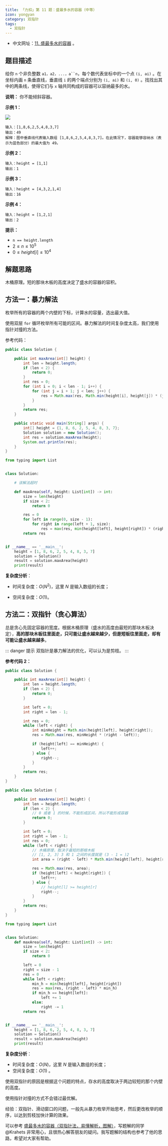 ```yaml
---
title: 「力扣」第 11 题：盛最多水的容器（中等）
icon: yongyan
category: 双指针
tags:
  - 双指针
---
```


- 中文网址：[11. 盛最多水的容器](https://leetcode-cn.com/problems/container-with-most-water/description/) 。

## 题目描述

给你 `n` 个非负整数 ` a1，a2，...，a``n `，每个数代表坐标中的一个点 `(i, ai)` 。在坐标内画 `n` 条垂直线，垂直线 `i` 的两个端点分别为 `(i, ai)` 和 `(i, 0)` 。找找出其中的两条线，使得它们与 `x` 轴共同构成的容器可以容纳最多的水。

**说明：** 你不能倾斜容器。

**示例 1：**

![](https://aliyun-lc-upload.oss-cn-hangzhou.aliyuncs.com/aliyun-lc-upload/uploads/2018/07/25/question_11.jpg)

```
输入：[1,8,6,2,5,4,8,3,7]
输出：49
解释：图中垂直线代表输入数组 [1,8,6,2,5,4,8,3,7]。在此情况下，容器能够容纳水（表示为蓝色部分）的最大值为 49。
```

**示例 2：**

```
输入：height = [1,1]
输出：1
```

**示例 3：**

```
输入：height = [4,3,2,1,4]
输出：16
```

**示例 4：**

```
输入：height = [1,2,1]
输出：2
```

**提示：**

- `n == height.length`
- $2 \le n \le 10^5$
- $0 \le height[i] \le 10^4$

## 解题思路

木桶原理。短的那块木板的高度决定了盛水的容器的容积。

## 方法一：暴力解法

枚举所有的容器的两个内壁的下标，计算水的容量，选出最大值。

使用双层 `for` 循环枚举所有可能的区间。暴力解法的时间复杂度太高，我们使用指针对撞的方法。

参考代码：

<CodeGroup>
<CodeGroupItem title="Java">

```java
public class Solution {

    public int maxArea(int[] height) {
        int len = height.length;
        if (len < 2) {
            return 0;
        }
        int res = 0;
        for (int i = 0; i < len - 1; i++) {
            for (int j = i + 1; j < len; j++) {
                res = Math.max(res, Math.min(height[i], height[j]) * (j - i));
            }
        }
        return res;
    }

    public static void main(String[] args) {
        int[] height = {1, 8, 6, 2, 5, 4, 8, 3, 7};
        Solution solution = new Solution();
        int res = solution.maxArea(height);
        System.out.println(res);
    }
}
```

</CodeGroupItem>

<CodeGroupItem title="Python">

```python
from typing import List


class Solution:

    # 该解法超时

    def maxArea(self, height: List[int]) -> int:
        size = len(height)
        if size < 2:
            return 0

        res = 0
        for left in range(0, size - 1):
            for right in range(left + 1, size):
                res = max(res, min(height[left], height[right]) * (right - left))
        return res


if __name__ == '__main__':
    height = [1, 8, 6, 2, 5, 4, 8, 3, 7]
    solution = Solution()
    result = solution.maxArea(height)
    print(result)
```

</CodeGroupItem>
</CodeGroup>

**复杂度分析**：

- 时间复杂度：$O(N^2)$，这里 $N$ 是输入数组的长度；

- 空间复杂度：$O(1)$。

## 方法二：双指针（贪心算法）

总是贪心先固定容器的宽度。根据木桶原理（盛水的高度由最短的那块木板决定），**高的那块木板往里面走，只可能让盛水越来越少，但是短板往里面走，却有可能让盛水越来越多**。

::: danger 提示
双指针是暴力解法的优化，可以认为是剪枝。
:::

**参考代码 2：**

```java
public class Solution {

    public int maxArea(int[] height) {
        int len = height.length;
        if (len < 2) {
            return 0;
        }

        int left = 0;
        int right = len - 1;

        int res = 0;
        while (left < right) {
            int minHeight = Math.min(height[left], height[right]);
            res = Math.max(res, minHeight * (right - left));

            if (height[left] == minHeight) {
                left++;
            } else {
                right--;
            }
        }
        return res;
    }
}
```

<CodeGroup>
<CodeGroupItem title="Java">

```java
public class Solution {

    public int maxArea(int[] height) {
        int len = height.length;
        if (len < 2) {
            // 0 或者 1 的时候，不能形成区间，所以不能形成容器
            return 0;
        }

        int left = 0;
        int right = len - 1;
        int res = 0;
        while (left < right) {
            // 木桶原理，取决于最短的那根木板
            // [1, 2, 3] 3 和 1 之间的长度就是 (3 - 1 = )2
            int area = (right - left) * Math.min(height[left], height[right]);

            res = Math.max(res, area);
            if (height[left] < height[right]) {
                left++;
            } else {
                // height[l] >= height[r]
                right--;
            }
        }
        return res;
    }
}
```

</CodeGroupItem>

<CodeGroupItem title="Python">

```python
from typing import List


class Solution:
    def maxArea(self, height: List[int]) -> int:
        size = len(height)
        if size < 2:
            return 0

        left = 0
        right = size - 1
        res = 0
        while left < right:
            min_h = min(height[left], height[right])
            res = max(res, (right - left) * min_h)
            if min_h == height[left]:
                left += 1
            else:
                right -= 1
        return res


if __name__ == '__main__':
    height = [1, 8, 6, 2, 5, 4, 8, 3, 7]
    solution = Solution()
    result = solution.maxArea(height)
    print(result)
```

</CodeGroupItem>
</CodeGroup>

**复杂度分析**：

- 时间复杂度：$O(N)$，这里 $N$ 是输入数组的长度；
- 空间复杂度：$O(1)$ 。

使用双指针的原因是根据这个问题的特点，存水的高度取决于两边较短的那个内壁的高度。

使用指针对撞的方式不会错过最优解。

经验：双指针、滑动窗口的问题，一般先从暴力枚举开始思考，然后更改枚举的顺序，以达到剪枝加快计算的效果。

可以参考 [盛最多水的容器（双指针法，易懂解析，图解）](https://leetcode-cn.com/problems/container-with-most-water/solution/container-with-most-water-shuang-zhi-zhen-fa-yi-do/)，写题解的同学 @Krahets 非常用心，且很热心解答朋友的疑问。我写题解的结构也参考了他的思路，希望对大家有帮助。
